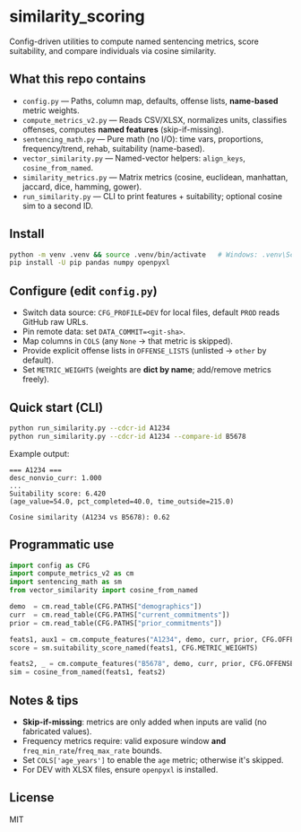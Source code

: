 # similarity_scoring

Config-driven utilities to compute named sentencing metrics, score suitability, and compare individuals via cosine similarity.

## What this repo contains
- `config.py` — Paths, column map, defaults, offense lists, **name-based** metric weights.
- `compute_metrics_v2.py` — Reads CSV/XLSX, normalizes units, classifies offenses, computes **named features** (skip-if-missing).
- `sentencing_math.py` — Pure math (no I/O): time vars, proportions, frequency/trend, rehab, suitability (name-based).
- `vector_similarity.py` — Named-vector helpers: `align_keys`, `cosine_from_named`.
- `similarity_metrics.py` — Matrix metrics (cosine, euclidean, manhattan, jaccard, dice, hamming, gower).
- `run_similarity.py` — CLI to print features + suitability; optional cosine sim to a second ID.

## Install
```bash
python -m venv .venv && source .venv/bin/activate   # Windows: .venv\Scripts\activate
pip install -U pip pandas numpy openpyxl
```

## Configure (edit `config.py`)
- Switch data source: `CFG_PROFILE=DEV` for local files, default `PROD` reads GitHub raw URLs.
- Pin remote data: set `DATA_COMMIT=<git-sha>`.
- Map columns in `COLS` (any `None` -> that metric is skipped).
- Provide explicit offense lists in `OFFENSE_LISTS` (unlisted -> `other` by default).
- Set `METRIC_WEIGHTS` (weights are **dict by name**; add/remove metrics freely).

## Quick start (CLI)
```bash
python run_similarity.py --cdcr-id A1234
python run_similarity.py --cdcr-id A1234 --compare-id B5678
```
Example output:
```
=== A1234 ===
desc_nonvio_curr: 1.000
...
Suitability score: 6.420
(age_value=54.0, pct_completed=40.0, time_outside=215.0)

Cosine similarity (A1234 vs B5678): 0.62
```

## Programmatic use
```python
import config as CFG
import compute_metrics_v2 as cm
import sentencing_math as sm
from vector_similarity import cosine_from_named

demo  = cm.read_table(CFG.PATHS["demographics"])
curr  = cm.read_table(CFG.PATHS["current_commitments"])
prior = cm.read_table(CFG.PATHS["prior_commitments"])

feats1, aux1 = cm.compute_features("A1234", demo, curr, prior, CFG.OFFENSE_LISTS)
score = sm.suitability_score_named(feats1, CFG.METRIC_WEIGHTS)

feats2, _ = cm.compute_features("B5678", demo, curr, prior, CFG.OFFENSE_LISTS)
sim = cosine_from_named(feats1, feats2)
```

## Notes & tips
- **Skip-if-missing**: metrics are only added when inputs are valid (no fabricated values).
- Frequency metrics require: valid exposure window **and** `freq_min_rate`/`freq_max_rate` bounds.
- Set `COLS['age_years']` to enable the `age` metric; otherwise it's skipped.
- For DEV with XLSX files, ensure `openpyxl` is installed.

## License
MIT
